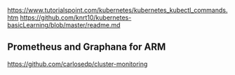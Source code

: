 https://www.tutorialspoint.com/kubernetes/kubernetes_kubectl_commands.htm
https://github.com/knrt10/kubernetes-basicLearning/blob/master/readme.md

## Prometheus and Graphana for ARM 
https://github.com/carlosedp/cluster-monitoring

